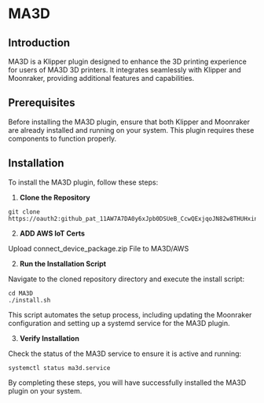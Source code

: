 # MA3D

## Introduction

MA3D is a Klipper plugin designed to enhance the 3D printing experience for users of MA3D 3D printers. It integrates seamlessly with Klipper and Moonraker, providing additional features and capabilities.

## Prerequisites

Before installing the MA3D plugin, ensure that both Klipper and Moonraker are already installed and running on your system. This plugin requires these components to function properly.

## Installation

To install the MA3D plugin, follow these steps:

1. **Clone the Repository**

```
git clone https://oauth2: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@github.com/MadeAll/MA3D.git
```

2. **ADD AWS IoT Certs**

Upload connect_device_package.zip File to MA3D/AWS

2. **Run the Installation Script**

Navigate to the cloned repository directory and execute the install script:

```
cd MA3D
./install.sh
```

This script automates the setup process, including updating the Moonraker configuration and setting up a systemd service for the MA3D plugin.

3. **Verify Installation**

Check the status of the MA3D service to ensure it is active and running:

```
systemctl status ma3d.service
```

By completing these steps, you will have successfully installed the MA3D plugin on your system.
